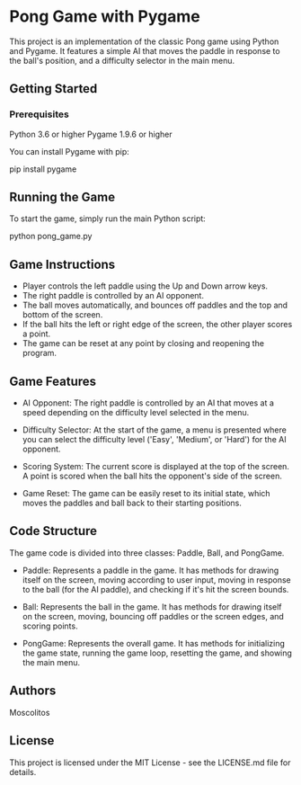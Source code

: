 # Pong Game with Pygame
This project is an implementation of the classic Pong game using Python and Pygame. It features a simple AI that moves the paddle in response to the ball's position, and a difficulty selector in the main menu.

## Getting Started

### Prerequisites
Python 3.6 or higher
Pygame 1.9.6 or higher

You can install Pygame with pip:

pip install pygame

## Running the Game
To start the game, simply run the main Python script:

python pong_game.py

## Game Instructions
- Player controls the left paddle using the Up and Down arrow keys.
- The right paddle is controlled by an AI opponent.
- The ball moves automatically, and bounces off paddles and the top and bottom of the screen.
- If the ball hits the left or right edge of the screen, the other player scores a point.
- The game can be reset at any point by closing and reopening the program.

## Game Features
- AI Opponent: The right paddle is controlled by an AI that moves at a speed depending on the difficulty level selected in the menu.

- Difficulty Selector: At the start of the game, a menu is presented where you can select the difficulty level ('Easy', 'Medium', or 'Hard') for the AI opponent.

- Scoring System: The current score is displayed at the top of the screen. A point is scored when the ball hits the opponent's side of the screen.

- Game Reset: The game can be easily reset to its initial state, which moves the paddles and ball back to their starting positions.

## Code Structure

The game code is divided into three classes: Paddle, Ball, and PongGame.

- Paddle: Represents a paddle in the game. It has methods for drawing itself on the screen, moving according to user input, moving in response to the ball (for the AI paddle), and checking if it's hit the screen bounds.

- Ball: Represents the ball in the game. It has methods for drawing itself on the screen, moving, bouncing off paddles or the screen edges, and scoring points.

- PongGame: Represents the overall game. It has methods for initializing the game state, running the game loop, resetting the game, and showing the main menu.

## Authors
Moscolitos

## License
This project is licensed under the MIT License - see the LICENSE.md file for details.




